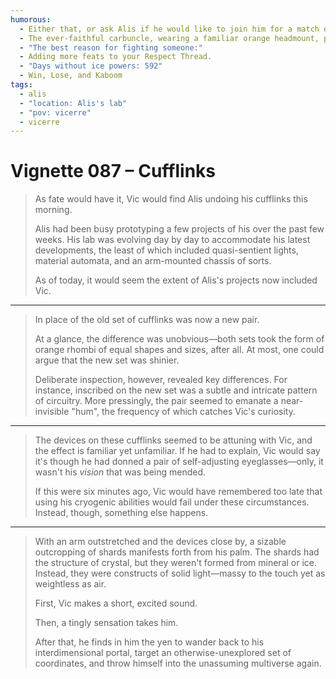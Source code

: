 ```yaml
---
humorous:
  - Either that, or ask Alis if he would like to join him for a match on the rooftop of the Metropolitan.
  - The ever-faithful carbuncle, wearing a familiar orange headmount, performs his all-important vigil outside.
  - "The best reason for fighting someone:"
  - Adding more feats to your Respect Thread.
  - "Days without ice powers: 592"
  - Win, Lose, and Kaboom
tags:
  - alis
  - "location: Alis's lab"
  - "pov: vicerre"
  - vicerre
---
```


# Vignette 087 – Cufflinks

> As fate would have it, Vic would find Alis undoing his cufflinks this morning.
>
> Alis had been busy prototyping a few projects of his over the past few weeks. His lab was evolving day by day to accommodate his latest developments, the least of which included quasi-sentient lights, material automata, and an arm-mounted chassis of sorts.
>
> As of today, it would seem the extent of Alis's projects now included Vic.

---

> In place of the old set of cufflinks was now a new pair.
>
> At a glance, the difference was unobvious—both sets took the form of orange rhombi of equal shapes and sizes, after all. At most, one could argue that the new set was shinier.
>
> Deliberate inspection, however, revealed key differences. For instance, inscribed on the new set was a subtle and intricate pattern of circuitry. More pressingly, the pair seemed to emanate a near-invisible "hum", the frequency of which catches Vic's curiosity.

---

> The devices on these cufflinks seemed to be attuning with Vic, and the effect is familiar yet unfamiliar. If he had to explain, Vic would say it's though he had donned a pair of self-adjusting eyeglasses—only, it wasn't his _vision_ that was being mended.
>
> If this were six minutes ago, Vic would have remembered too late that using his cryogenic abilities would fail under these circumstances. Instead, though, something else happens.

---

> With an arm outstretched and the devices close by, a sizable outcropping of shards manifests forth from his palm. The shards had the structure of crystal, but they weren't formed from mineral or ice. Instead, they were constructs of solid light—massy to the touch yet as weightless as air.
>
> First, Vic makes a short, excited sound.
>
> Then, a tingly sensation takes him.
>
> After that, he finds in him the yen to wander back to his interdimensional portal, target an otherwise-unexplored set of coordinates, and throw himself into the unassuming multiverse again.
